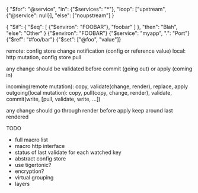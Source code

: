 {
	"$for": "@service", 
	"in": {"$services": "*"},
	"loop": ["upstream", {"@service": null}],
	"else": ["noupstream"]
}

{
	"$if": {
		"$eq": [
			{"$environ": "FOOBAR"}, 
			"foobar"
		]
	},
 	"then": "Blah",
 	"else": "Other"
 }
{"$environ": "FOOBAR"}
{"$service": "myapp", ".": "Port"}
{"$ref": "#foo/bar"}
{"$set": ["@foo", "value"]}


remote: config store change notification (config or reference value)
local: http mutation, config store pull

any change should be validated before commit (going out) or apply (coming in)

incoming(remote mutation): copy, validate(change, render), replace, apply
outgoing(local mutation): copy, pull(copy, change, render), validate, commit(write, [pull, validate, write, ...])



any change should go through render before apply
keep around last rendered


TODO
 * full macro list
 * macro http interface
 * status of last validate for each watched key
 * abstract config store
 * use tigertonic?
 * encryption?
 * virtual grouping
 * layers
